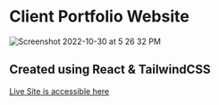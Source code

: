 # Client Portfolio Website

![Screenshot 2022-10-30 at 5 26 32 PM](https://user-images.githubusercontent.com/33368204/198878407-0d7bcbe4-2936-446c-8833-7dc46e3e558e.png)

## Created using React & TailwindCSS

[Live Site is accessible here](https://delicate-sprite-7403b8.netlify.app/)

